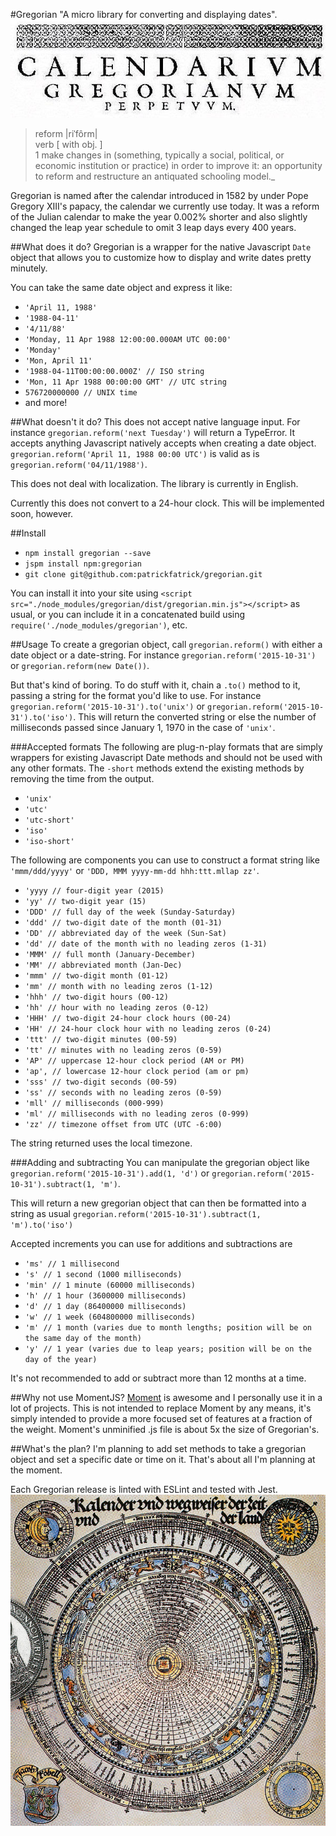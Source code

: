 #Gregorian
"A micro library for converting and displaying dates".
![Gregorian Page](./images/gregorian-page.jpg)

>reform |riˈfôrm|  
>verb [ with obj. ]  
>1 make changes in (something, typically a social, political, or economic institution or practice) in order to improve it: an opportunity to reform and restructure an antiquated schooling model._

Gregorian is named after the calendar introduced in 1582 by under Pope Gregory XIII's papacy, the calendar we currently use today. It was a reform of the Julian calendar to make the year 0.002% shorter and also slightly changed the leap year schedule to omit 3 leap days every 400 years.

##What does it do?
Gregorian is a wrapper for the native Javascript `Date` object that allows you to customize how to display and write dates pretty minutely.

You can take the same date object and express it like:

- `'April 11, 1988'`
- `'1988-04-11'`
- `'4/11/88'`
- `'Monday, 11 Apr 1988 12:00:00.000AM UTC 00:00'`
- `'Monday'`
- `'Mon, April 11'`
- `'1988-04-11T00:00:00.000Z' // ISO string`
- `'Mon, 11 Apr 1988 00:00:00 GMT' // UTC string`
- `576720000000 // UNIX time`
- and more!

##What doesn't it do?
This does not accept native language input. For instance `gregorian.reform('next Tuesday')` will return a TypeError.
It accepts anything Javascript natively accepts when creating a date object. `gregorian.reform('April 11, 1988 00:00 UTC')` is valid as is `gregorian.reform('04/11/1988')`.

This does not deal with localization. The library is currently in English.

Currently this does not convert to a 24-hour clock. This will be implemented soon, however.

##Install
- `npm install gregorian --save`
- `jspm install npm:gregorian`
- `git clone git@github.com:patrickfatrick/gregorian.git`

You can install it into your site using `<script src="./node_modules/gregorian/dist/gregorian.min.js"></script>` as usual, or you can include it in a concatenated build using `require('./node_modules/gregorian')`, etc.

##Usage
To create a gregorian object, call `gregorian.reform()` with either a date object or a date-string. For instance `gregorian.reform('2015-10-31')` or `gregorian.reform(new Date())`.

But that's kind of boring. To do stuff with it, chain a `.to()` method to it, passing a string for the format you'd like to use. For instance `gregorian.reform('2015-10-31').to('unix')` or `gregorian.reform('2015-10-31').to('iso')`. This will return the converted string or else the number of milliseconds passed since January 1, 1970 in the case of `'unix'`.

###Accepted formats
The following are plug-n-play formats that are simply wrappers for existing Javascript Date methods and should not be used with any other formats. The `-short` methods extend the existing methods by removing the time from the output.

- `'unix'`
- `'utc'`
- `'utc-short'`
- `'iso'`
- `'iso-short'`

The following are components you can use to construct a format string like `'mmm/ddd/yyyy'` or `'DDD, MMM yyyy-mm-dd hhh:ttt.mllap zz'`.

- `'yyyy // four-digit year (2015)`
- `'yy' // two-digit year (15)`
- `'DDD' // full day of the week (Sunday-Saturday)`
- `'ddd' // two-digit date of the month (01-31)`
- `'DD' // abbreviated day of the week (Sun-Sat)`
- `'dd' // date of the month with no leading zeros (1-31)`
- `'MMM' // full month (January-December)`
- `'MM' // abbreviated month (Jan-Dec)`
- `'mmm' // two-digit month (01-12)`
- `'mm' // month with no leading zeros (1-12)`
- `'hhh' // two-digit hours (00-12)`
- `'hh' // hour with no leading zeros (0-12)`
- `'HHH' // two-digit 24-hour clock hours (00-24)`
- `'HH' // 24-hour clock hour with no leading zeros (0-24)`
- `'ttt' // two-digit minutes (00-59)`
- `'tt' // minutes with no leading zeros (0-59)`
- `'AP' // uppercase 12-hour clock period (AM or PM)`
- `'ap', // lowercase 12-hour clock period (am or pm)`
- `'sss' // two-digit seconds (00-59)`
- `'ss' // seconds with no leading zeros (0-59)`
- `'mll' // milliseconds (000-999)`
- `'ml' // milliseconds with no leading zeros (0-999)`
- `'zz' // timezone offset from UTC (UTC -6:00)`

The string returned uses the local timezone.

###Adding and subtracting
You can manipulate the gregorian object like `gregorian.reform('2015-10-31').add(1, 'd')` or `gregorian.reform('2015-10-31').subtract(1, 'm')`.

This will return a new gregorian object that can then be formatted into a string as usual `gregorian.reform('2015-10-31').subtract(1, 'm').to('iso')`

Accepted increments you can use for additions and subtractions are

- `'ms' // 1 millisecond`
- `'s' // 1 second (1000 milliseconds)`
- `'min' // 1 minute (60000 milliseconds)`
- `'h' // 1 hour (3600000 milliseconds)`
- `'d' // 1 day (86400000 milliseconds)`
- `'w' // 1 week (604800000 milliseconds)`
- `'m' // 1 month (varies due to month lengths; position will be on the same day of the month)`
- `'y' // 1 year (varies due to leap years; position will be on the day of the year)`

It's not recommended to add or subtract more than 12 months at a time.

##Why not use MomentJS?
[Moment](http://momentjs.com/) is awesome and I personally use it in a lot of projects. This is not intended to replace Moment by any means, it's simply intended to provide a more focused set of features at a fraction of the weight. Moment's unminified .js file is about 5x the size of Gregorian's.

##What's the plan?
I'm planning to add set methods to take a gregorian object and set a specific date or time on it.
That's about all I'm planning at the moment.

Each Gregorian release is linted with ESLint and tested with Jest.
![Gregorian Calendar](./images/gregorian-calendar.jpg)
